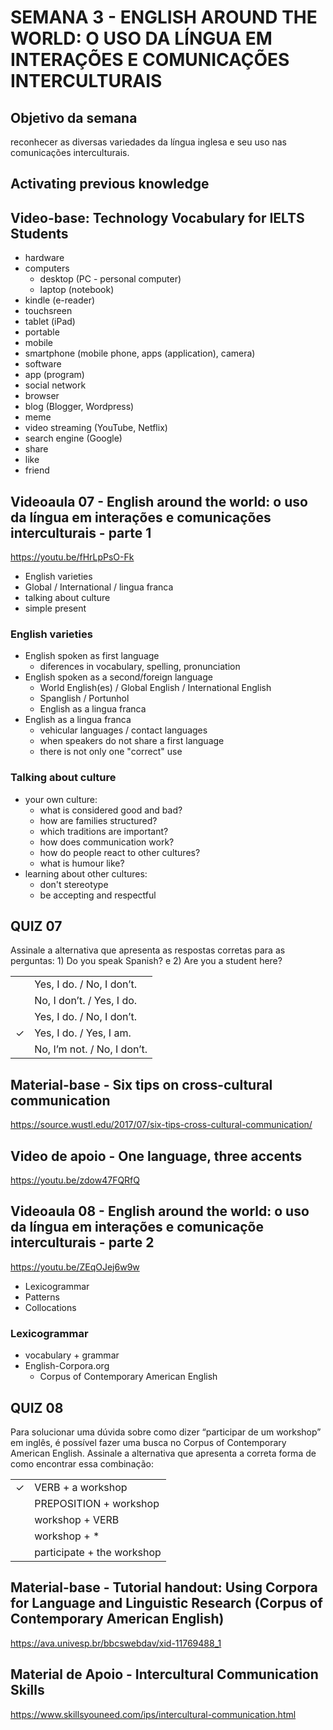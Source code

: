 # SEMANA 3 - ENGLISH AROUND THE WORLD: O USO DA LÍNGUA EM INTERAÇÕES E COMUNICAÇÕES INTERCULTURAIS

## Objetivo da semana
reconhecer as diversas variedades da língua inglesa e seu uso nas comunicações interculturais.


## Activating previous knowledge
## Video-base: Technology Vocabulary for IELTS Students
- hardware
- computers
    - desktop (PC - personal computer)
    - laptop (notebook)
- kindle (e-reader)
- touchsreen
- tablet (iPad)
- portable
- mobile
- smartphone (mobile phone, apps (application), camera)
- software
- app (program)
- social network
- browser
- blog (Blogger, Wordpress)
- meme
- video streaming (YouTube, Netflix)
- search engine (Google)
- share
- like
- friend


## Videoaula 07 - English around the world: o uso da língua em interações e comunicações interculturais - parte 1
https://youtu.be/fHrLpPsO-Fk

- English varieties
- Global / International / lingua franca
- talking about culture
- simple present

### English varieties
- English spoken as first language
    - diferences in vocabulary, spelling, pronunciation
- English spoken as a second/foreign language
    - World English(es) / Global English / International English
    - Spanglish / Portunhol
    - English as a lingua franca
- English as a lingua franca
    - vehicular languages / contact languages
    - when speakers do not share a first language
    - there is not only one "correct" use

### Talking about culture
- your own culture:
    - what is considered good and bad?
    - how are families structured?
    - which traditions are important?
    - how does communication work?
    - how do people react to other cultures?
    - what is humour like?
- learning about other cultures:
    - don't stereotype
    - be accepting and respectful

## QUIZ 07
Assinale a alternativa que apresenta as respostas corretas para as perguntas: 1) Do you speak Spanish? e 2) Are you a student here?

|  |  |
|:---:|:---|
|  | Yes, I do. / No, I don’t. |
|  | No, I don’t. / Yes, I do. |
|  | Yes, I do. / No, I don’t. |
| &check; | Yes, I do.  / Yes, I am. |
|  | No, I’m not. / No, I don’t. |


## Material-base - Six tips on cross-cultural communication
https://source.wustl.edu/2017/07/six-tips-cross-cultural-communication/


## Video de apoio - One language, three accents
https://youtu.be/zdow47FQRfQ

## Videoaula 08 - English around the world: o uso da língua em interações e comunicaçõe interculturais - parte 2
https://youtu.be/ZEqOJej6w9w

- Lexicogrammar
- Patterns
- Collocations

### Lexicogrammar
- vocabulary + grammar
- English-Corpora.org
    - Corpus of Contemporary American English


## QUIZ 08
Para solucionar uma dúvida sobre como dizer “participar de um workshop” em inglês, é possível fazer uma busca no Corpus of Contemporary American English. Assinale a alternativa que apresenta a correta forma de como encontrar essa combinação:

|  |  |
|:---:|:---|
| &check; | VERB + a workshop |
|  | PREPOSITION + workshop |
|  | workshop + VERB |
|  | workshop + * |
|  | participate + the workshop |

## Material-base - Tutorial handout: Using Corpora for Language and Linguistic Research (Corpus of Contemporary American English)
https://ava.univesp.br/bbcswebdav/xid-11769488_1

## Material de Apoio - Intercultural Communication Skills
https://www.skillsyouneed.com/ips/intercultural-communication.html